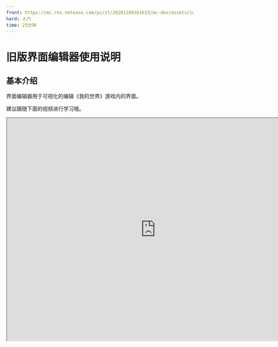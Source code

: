 ```yaml
---
front: https://mc.res.netease.com/pc/zt/20201109161633/mc-dev/assets/img/ui_image004.29b265a4.png
hard: 入门
time: 25分钟
---
```


# 旧版界面编辑器使用说明
## 基本介绍

界面编辑器用于可视化的编辑《我的世界》游戏内的界面。

建议跟随下面的视频进行学习哦。

<iframe src="https://cc.163.com/act/m/daily/iframeplayer/?id=5ea7d81e6a37ca8de9c0bf47" height="600" width="800" allow="fullscreen" />

进入编辑器后，如果当前显示的为地图编辑器，那么点击左上角图标，会显示编辑器列表，选择其中的“界面编辑器”。如下图：

![img](./images/ui_image001.png)

界面编辑器的界面构成如下：

<img src="./images/ui_image002.png" alt="img" style="zoom:67%;" />

下面简单介绍各个界面的作用：

- **工程文件**：显示当前界面工程文件（文件后缀为.mcgui）。点击“+”可新增界面工程文件。在保存时，每个mcgui文件都会对应的另存一个同名Json文件，Json文件就是游戏中要用到的界面文件。

- **界面结构**：当前选中工程的界面控件树状结构，在这里可以对控件进行选中、隐藏/显示等操作，右键控件，可进行添加子控件、删除、复制等操作。

- **控件类型**：选中“界面结构”中某个控件，再单击“控件类型”区域的控件，可以添加一个子控件。其中画布比较特殊，画布用于挂载各种非画布控件，不能作为其他控件的子控件。

- **控件属性**：选中控件时，这里会显示该控件可编辑的属性。

- **编辑区域**：编辑区域会实时显示界面编辑效果，也可选中、移动、缩放控件。

- **资源管理**：点击右上角的导入按钮，可导入图片资源 （可多选批量导入）。

- **对齐操作**：在界面结构中，按住Ctrl键后多选控件，然后点击对齐按钮，可对齐选中的控件。

## 界面编辑

### 添加控件

有两种方式在界面中添加控件：

- 直接点击菜单栏中的控件图标，会在当前选中的控件下添加一个该类型的子控件；
- 在控件结构中的控件上右键，依次选择添加对象->控件。添加控件后，编辑区域会实时显示添加的控件。

### 控件基础属性

在控件列表或者编辑区域中选择控件后，被选中的控件会显示一个红框，其父控件会显示一个蓝框。

![img](./images/ui_image004.png)

在右侧属性面板中会显示被选中控件的属性，控件有一些通用的属性，如下：

- **锚点**：每个控件有9个定位点，包括四个角、四边的中点、中心点，锚点可以设定子控件的哪个定位点和父控件的哪个定位点重合，下图中左侧对应父控件、右侧对应子控件。

    ![img](./images/ui_image005.png)

    下图为子控件中心和父控件上边中点重合的情况。

    <img src="./images/ui_image006.png" alt="img" style="zoom:67%;" />

    下图为子控件右下角和父控件左上角重合的情况。

    <img src="./images/ui_image007.png" alt="img" style="zoom:67%;" />

- **名称**：控件的名字，只能是字母和数字的组合。

- **隐藏控件**：勾选后会隐藏控件。在控件列表中，点击控件右侧的眼睛也能够实现类似效果。

    <img src="./images/ui_image009.jpg" alt="img" style="zoom:67%;" />

- **层级**：层级用于控制控件的上下关系。层级高的显示在上面。

- **位移**：位移用于控制该控件相对于锚点位置的偏移。位移的形式为%+Px。%表示父控件尺寸的百分比，Px表示像素。如果X配置为10%+10Px，父控件的宽度为100像素，那么子控件的横向（X）的偏移就为10%*100+10=20Px。

    需要子控件的偏移和父控件的尺寸相关时，就需要用%配置。%和Px的按钮可点击，点击后会在两种形式中切换。

    ![img](./images/ui_image010.png)

- **尺寸**：尺寸为控件的宽（X）和高（Y）。也是%+Px的形式，其意义同位移。相比于位移的配置，尺寸还可设置跟随关系。下图中，点亮了“↓”后，表示X跟随Y，如果Y的尺寸是100Px，X是20%+5Px，那么宽度为20%*100+5=25。点亮“↑”时，表示Y跟随X，计算方式同理。需要宽和高关联时，就需要用到%配置。

    ![img](./images/ui_image011.png)

    举一个复杂一点的例子。父控件的宽为100，子控件的宽设置为50%+5Px，子控件的高设置为跟随宽，数值为80%。那么子控件的高度为80%\*(50%\*100Px+5Px)=44Px。

    一般来说，控件的偏移和尺寸均用Px配置即可，比较复杂的情况才需要用到%。

### 控件类型

- **画布**：画布是一个完整的界面，画布下可以挂除了画布以外的子控件。一个界面工程文件中可以有多个画布。新建的界面工程文件会自带一个名字为main的画布。

- **面板**：面板本身并没有可视元素，把归属一个模块的控件挂在一个面板下，能够让界面结构更加清晰，调整起来也更加方便。

- **图片**：图片控件用于显示图片。图片会在不变形的情况下尽量撑满控件的尺寸。

- **按钮**：按钮是重要的交互控件。可设置按钮上的文本、文本颜色、文本字号、文本偏移。按钮的贴图分为普通、按下、悬浮三种情况。“普通”即为正常状态下的贴图，“按下”为按钮被按下时的贴图，“悬浮”为在PC中，鼠标移动到按钮上时的按钮贴图。设置贴图的方式：在资源管理窗口中，左键按住贴图拖动到贴图框中，待鼠标变为带“+”号的样式时，松开鼠标，即可完成贴图设置。

    ![img](./images/ui_image012.png)

- **文本**：文本控件用于显示文本，可设置字号和颜色。

- **滚动列表**：滚动的内容可在“内容”配置项中选择。“内容”的下拉列表中，会出现其他画布中的控件供选择。下图中，templateContent1、templateContent2是画布名称，buttonMail、panelMailBody、gridMailList等是控件名称。

    ![img](./images/ui_image013.png)

    并不是所有控件都能够作为滚动列表的内容，目前仅限于面板、按钮、网格三种类型可作为滚动列表的内容。如果想在滚动面板里显示文本控件，可将文本控件放在面板下，然后将面板作为滚动列表内容。不过并不支持将滚动列表挂在面板下，再将面板作为另外一个滚动列表的内容。

- **网格**：网格用于需要规律排布的界面，如背包界面。其中内容的配置方式类似滚动列表中的内容。网格规模用于配置网格的行列数。网格会自动将内容均匀的显示在各个格子内。
    ![img](./images/ui_image014.png)

    需要注意的是，我的世界游戏引擎中，对网格的尺寸和内容的尺寸有一定要求，否则显示会不符合预期。具体的要求为：

    - 内容的尺寸为固定像素时:
        - 网格的宽度应大于等于内容的宽度乘以列数，小于内容的宽度乘以（列数+1）；
        - 网格的高度应大于等于内容的高度乘以行数；
    - 内容的尺寸为百分比时：
        - 内容的宽度乘以列数需小于等于100%，内容的宽度乘以（列数+1）需大于100%；
        - 内容的高度乘以行数需大于等于100%。

    集合名在代码中绑定UI控件时会用到，具体可参考《UI说明文档》。

## 《我的世界》界面适配方法

手机的分辨率是多种多样的，想尽量的适配更多的分辨率，就需要了解《我的世界》中界面适配的方法。适配界面时涉及的尺寸如下：

<img src="./images/ui_image015.png" alt="img" style="zoom: 80%;" />

其中画布一般和屏幕大小相同，少数情况会小于屏幕，由系统和玩家设置决定。

前面我们已经知道，控件的尺寸为百分比加一个固定像素值的形式。系统在计算控件实际的显示尺寸时，会对所有固定像素乘以一个比例a。举例如下：

|        | **画布尺寸** | **父控件尺寸** | **子控件设定尺寸** | **子控件实际显示尺寸** |
| ------ | ------------ | -------------- | ------------------ | ---------------------- |
| **宽** | 900Px        | 800Px          | 10%+50Px           | 80Px+50Px\*a           |
| **高** | 750Px        | 750Px          | 20%+100Px          | 150Px+100Px\*a         |



那么比例a是怎么确定的呢？系统会按如下步骤计算这个比例：

1. **计算画布的宽除以320、画布的高除以210的值**。上面的例子中，这两个值为900/320=2.81,750/210=3.57。

2. **计算a的最大值**。在1)中计算的两个比例分别取整，然后再取最小值，作为a的最大值。在上面的例子两个比例取整后分别为2和3，最小值就是2。

3. **计算a的最终值**。根据某些的规则得到一个比2)中小的值，作为a最终的值。这个规则开发者无需关心。一般来说最终值和2)里计算的最大值是一样的。

在上面的例子中，a的值为2，那么控件显示的宽为80Px+50Px\*a=180Px，高为150Px+100Px\*a=350Px。

通俗一点来说，游戏里有一个320Px\*210Px的适配区域（下图中紫色实线部分），游戏把这个适配区域按整数倍膨胀，直到再膨胀就会超出画布为止。然后将这个整数比例乘以控件尺寸中的固定像素，再加上比例部分计算得到的像素，作为最终的控件显示尺寸。

<img src="./images/ui_image016.png" alt="img" style="zoom: 80%;" />

因此，如果我们想UI在各种分辨率的屏幕下都不会超出屏幕边界，可以把决定显示范围的父控件（比如顶层的面板控件）的尺寸设为固定尺寸，且数值在320\*210以下。需要注意的是，贴图并不需要受限于这个尺寸，可以适当扩大贴图尺寸，以在大分辨率的屏幕里获得更好的效果。

此外，在PC基岩版中，适配的基准值为376x250，略大于手机适配的320x210，如果想一份界面资源同时适配手机和PC基岩版，那么需要以手机的标准来制作。